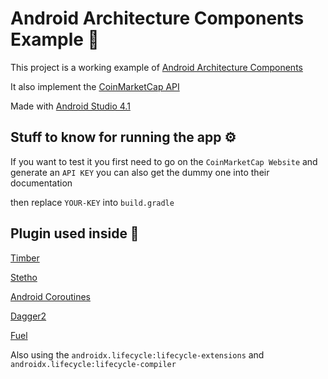 # Android Architecture Components Example 🤖

This project is a working example of [Android Architecture Components](https://proandroiddev.com/android-architecture-components-cb1ea88d3835)

It also implement the [CoinMarketCap API](https://pro.coinmarketcap.com/api/v1#section/Quick-Start-Guide) 


Made with [Android Studio 4.1](https://developer.android.com/studio/archive?hl=en)

## Stuff to know for running the app ⚙️

If you want to test it you first need to go on the ``CoinMarketCap Website`` and generate an ``API KEY`` you can also get the dummy one into their documentation

then replace ``YOUR-KEY`` into ``build.gradle``

## Plugin used inside 🧩
[Timber](https://github.com/JakeWharton/timber)

[Stetho](https://github.com/facebookarchive/stetho)

[Android Coroutines](https://developer.android.com/kotlin/coroutines?hl=fr)

[Dagger2](https://developer.android.com/training/dependency-injection/dagger-android?hl=fr)

[Fuel](https://github.com/kittinunf/fuel)

Also using the ``androidx.lifecycle:lifecycle-extensions`` and ``androidx.lifecycle:lifecycle-compiler``

